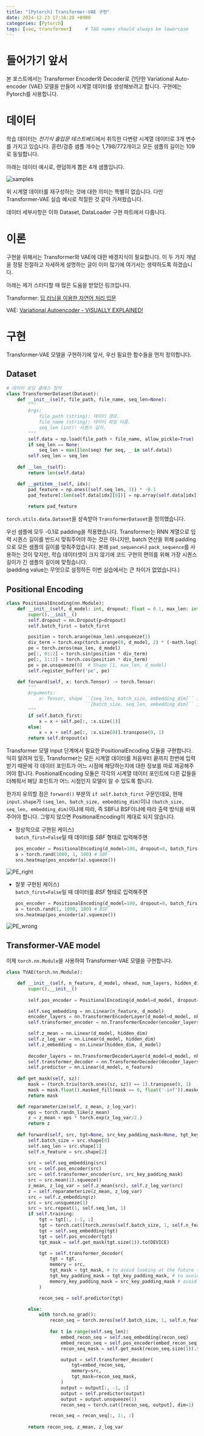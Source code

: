 ```yaml
---
title: "[Pytorch] Transformer-VAE 구현"
date: 2024-12-23 17:16:20 +0900
categories: [Pytorch]
tags: [vae, transformer]     # TAG names should always be lowercase
---
```


# 들어가기 앞서

본 포스트에서는 Transformer Encoder와 Decoder로 간단한 Variational Auto-encoder (VAE) 모델을 만들어 시계열 데이터를 생성해보려고 합니다.
구현에는 Pytorch를 사용합니다.

# 데이터

학습 데이터는 *전기식 출입문 테스트베드*에서 취득한 다변량 시계열 데이터로 3개 변수를 가지고 있습니다. 훈련/검증 샘플 개수는 1,798/772개이고 모든 샘플의 길이는 109로 동일합니다.

아래는 데이터 예시로, 랜덤하게 뽑은 4개 샘플입니다.

![samples](../img/samples.png)

위 시계열 데이터를 재구성하는 것에 대한 의미는 특별히 없습니다. 다만 Transformer-VAE 실습 예시로 적절한 것 같아 가져왔습니다.

데이터 세부사항은 이하 Dataset, DataLoader 구현 파트에서 다룹니다.

# 이론

구현을 위해서는 Transformer와 VAE에 대한 배경지식이 필요합니다. 이 두 가지 개념을 정말 친절하고 자세하게 설명하는 글이 이미 많기에 여기서는 생략하도록 하겠습니다.

아래는 제가 스터디할 때 많은 도움을 받았던 링크입니다.

Transformer: [딥 러닝을 이용한 자연어 처리 입문](https://wikidocs.net/31379)

VAE: [Variational Autoencoder - VISUALLY EXPLAINED!](https://youtu.be/h9kWaQQloPk)

# 구현

Transformer-VAE 모델을 구현하기에 앞서, 우선 필요한 함수들을 먼저 정의합니다.

## Dataset

```python
# 데이터 로딩 클래스 정의
class TransformerDataset(Dataset):
    def __init__(self, file_path, file_name, seq_len=None):
        """
        Args:
            file_path (string): 데이터 경로.
            file_name (string): 데이터 파일 이름.
            seq_len (int): 시퀀스 길이.
        """
        self.data = np.load(file_path + file_name, allow_pickle=True)
        if seq_len == None:
            seq_len = max([len(seq) for seq, _ in self.data])
        self.seq_len = seq_len
    
    def __len__(self):
        return len(self.data)

    def __getitem__(self, idx):
        pad_feature = np.ones((self.seq_len, 3)) * -0.1
        pad_feature[:len(self.data[idx][0])] = np.array(self.data[idx][0])
        
        return pad_feature
```

`torch.utils.data.Dataset`을 상속받아 `TransformerDataset`을 정의했습니다.

우선 샘플에 모두 -0.1로 padding을 적용했습니다. Transformer는 RNN 계열으로 입력 시퀀스 길이를 반드시 맞춰주어야 하는 것은 아니지만, batch 연산을 위해 padding으로 모든 샘플의 길이를 맞춰주었습니다. 본래 `pad_sequence`나 `pack_sequence`를 사용하는 것이 맞지만, 학습 데이터셋이 크지 않기에 코드 구현의 편의를 위해 가장 시퀀스 길이가 긴 샘플의 길이에 맞췄습니다.   
(padding value는 무엇으로 설정하든 이번 실습에서는 큰 차이가 없었습니다.)


## Positional Encoding

```python
class PositionalEncoding(nn.Module):
    def __init__(self, d_model: int, dropout: float = 0.1, max_len: int = 5000, batch_first: bool = False):
        super().__init__()
        self.dropout = nn.Dropout(p=dropout)
        self.batch_first = batch_first

        position = torch.arange(max_len).unsqueeze(1)
        div_term = torch.exp(torch.arange(0, d_model, 2) * (-math.log(10000.0) / d_model))
        pe = torch.zeros(max_len, d_model)
        pe[:, 0::2] = torch.sin(position * div_term)
        pe[:, 1::2] = torch.cos(position * div_term)
        pe = pe.unsqueeze(0)  # Shape [1, max_len, d_model]
        self.register_buffer('pe', pe)

    def forward(self, x: torch.Tensor) -> torch.Tensor:
        """
        Arguments:
            x: Tensor, shape ``[seq_len, batch_size, embedding_dim]`` if batch_first=False
                             ``[batch_size, seq_len, embedding_dim]`` if batch_first=True
        """
        if self.batch_first:
            x = x + self.pe[:, :x.size(1)]
        else:
            x = x + self.pe[:, :x.size(0)].transpose(0, 1)
        return self.dropout(x)
```

Transformer 모델 input 단계에서 필요한 PositionalEncoding 모듈을 구현합니다. 익히 알려져 있듯, Transformer는 모든 시계열 데이터를 처음부터 끝까지 한번에 입력받기 때문에 각 데이터 포인트가 어느 시점에 해당하는지에 대한 정보를 따로 제공해주어야 합니다. PositionalEncoding 모듈은 각각의 시계열 데이터 포인트에 다른 값들을 더해줘서 해당 포인트가 어느 시점인지 모델이 알 수 있도록 합니다.

한가지 유의할 점은 `forward()` 부분의 `if self.batch_first` 구문인데요, 현재 `input.shape`가 `(seq_len, batch_size, embedding_dim)`이냐 `(batch_size, seq_len, embedding_dim)`이냐에 따라, 즉 SBF냐 BSF이냐에 따라 출력 방식을 바꿔주어야 합니다. 그렇지 않으면 PositionalEncoding이 제대로 되지 않습니다.

* 정상적으로 구현된 케이스)   
`batch_first=False`일 때 데이터를 *SBF* 형태로 입력해주면
    ```python
    pos_encoder = PositionalEncoding(d_model=100, dropout=0, batch_first=False)
    a = torch.rand(1000, 1, 100) # SBF
    sns.heatmap(pos_encoder(a).squeeze())
    ```
![PE_right](../img/positional_encoding_right.png)

* 잘못 구현된 케이스)   
`batch_first=False`일 때 데이터를 *BSF* 형태로 입력해주면
    ```python
    pos_encoder = PositionalEncoding(d_model=100, dropout=0, batch_first=False)
    a = torch.rand(1, 1000, 100) # BSF
    sns.heatmap(pos_encoder(a).squeeze())
    ```
![PE_wrong](../img/positional_encoding_wrong.png)

## Transformer-VAE model

이제 `torch.nn.Module`을 사용하여 Transformer-VAE 모델을 구현합니다.

```python
class TVAE(torch.nn.Module):

    def __init__(self, n_feature, d_model, nhead, num_layers, hidden_dim):
        super().__init__()
        
        self.pos_encoder = PositionalEncoding(d_model=d_model, dropout=0.5, batch_first=True)

        self.seq_embedding = nn.Linear(n_feature, d_model)
        encoder_layers = nn.TransformerEncoderLayer(d_model=d_model, nhead=nhead, dropout=0.5, batch_first=True)
        self.transformer_encoder = nn.TransformerEncoder(encoder_layers, num_layers=num_layers)

        self.z_mean = nn.Linear(d_model, hidden_dim)
        self.z_log_var = nn.Linear(d_model, hidden_dim)
        self.z_embedding = nn.Linear(hidden_dim, d_model)
        
        decoder_layers = nn.TransformerDecoderLayer(d_model=d_model, nhead=nhead, dropout=0.5, batch_first=True)
        self.transformer_decoder = nn.TransformerDecoder(decoder_layers, num_layers=num_layers)
        self.predictor = nn.Linear(d_model, n_feature)
    
    def get_mask(self, sz):
        mask = (torch.triu(torch.ones(sz, sz)) == 1).transpose(0, 1)
        mask = mask.float().masked_fill(mask == 0, float('-inf')).masked_fill(mask == 1, float(0.0))
        return mask

    def reparameterize(self, z_mean, z_log_var):
        eps = torch.randn_like(z_mean)
        z = z_mean + eps * torch.exp(z_log_var/2.) 
        return z
    
    def forward(self, src, tgt=None, src_key_padding_mask=None, tgt_key_padding_mask=None): # seq shape: (batch_size, seq_len, feature_dim)
        self.batch_size = src.shape[0]
        self.seq_len = src.shape[1]
        self.n_feature = src.shape[2]
        
        src = self.seq_embedding(src)
        src = self.pos_encoder(src)
        src = self.transformer_encoder(src, src_key_padding_mask)
        src = src.mean(1).squeeze()
        z_mean, z_log_var = self.z_mean(src), self.z_log_var(src)
        z = self.reparameterize(z_mean, z_log_var)
        src = self.z_embedding(z)
        src = src.unsqueeze(1)
        src = src.repeat(1, self.seq_len, 1)
        if self.training:
            tgt = tgt[:, :-1, :]
            tgt = torch.cat([torch.zeros(self.batch_size, 1, self.n_feature).float().to(DEVICE), tgt], dim=1)
            tgt = self.seq_embedding(tgt)
            tgt = self.pos_encoder(tgt)
            tgt_mask = self.get_mask(tgt.size(1)).to(DEVICE)

            tgt = self.transformer_decoder(
                tgt = tgt, 
                memory = src, 
                tgt_mask = tgt_mask, # to avoid looking at the future tokens (the ones on the right)
                tgt_key_padding_mask = tgt_key_padding_mask, # to avoid working on padding
                memory_key_padding_mask = src_key_padding_mask # avoid looking on padding of the src
            )

            recon_seq = self.predictor(tgt)

        else:
            with torch.no_grad():
                recon_seq = torch.zeros(self.batch_size, 1, self.n_feature).float().to(DEVICE)
                
                for t in range(self.seq_len):
                    embed_recon_seq = self.seq_embedding(recon_seq)
                    embed_recon_seq = self.pos_encoder(embed_recon_seq)
                    recon_seq_mask = self.get_mask(recon_seq.size(1)).to(DEVICE)

                    output = self.transformer_decoder(
                        tgt=embed_recon_seq, 
                        memory=src, 
                        tgt_mask=recon_seq_mask,
                    )
                    output = output[:, -1, :]
                    output = self.predictor(output)
                    output = output.unsqueeze(1)
                    recon_seq = torch.cat([recon_seq, output], dim=1)

                recon_seq = recon_seq[:, 1:, :]
                
        return recon_seq, z_mean, z_log_var
```